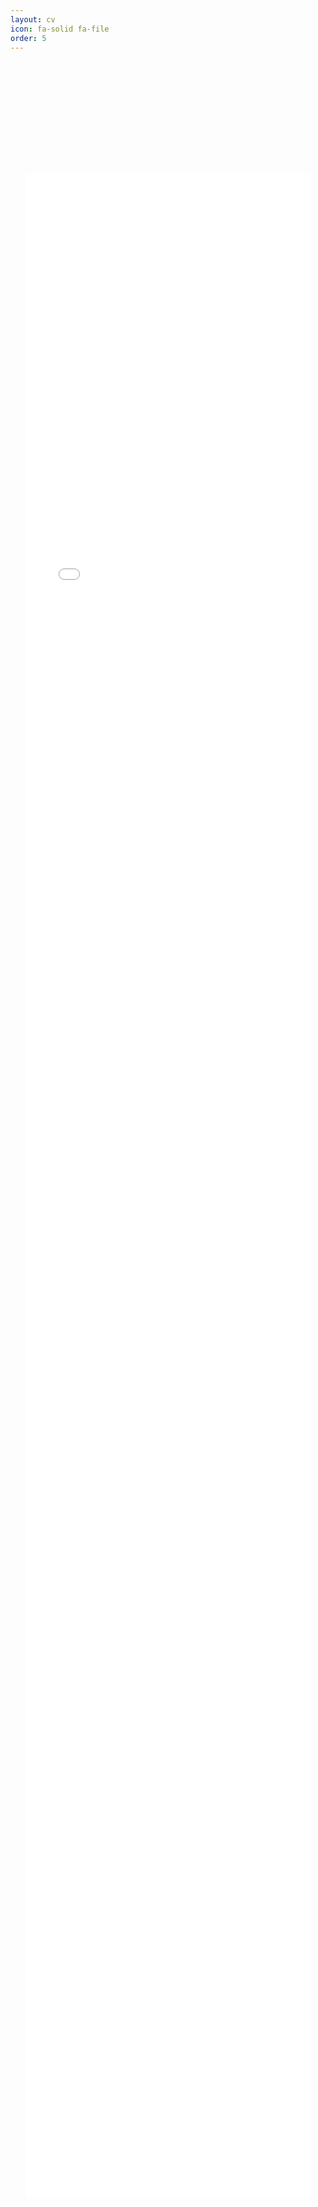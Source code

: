 ```yaml
---
layout: cv
icon: fa-solid fa-file
order: 5
---
```


<div style="width: 100%; height: 90vh; display: flex; justify-content: center; align-items: center;">
    <iframe src="assets/pdf/zc_cv.pdf" style="width: 90%; height: 90%;" frameborder="0"></iframe>
</div>
